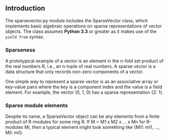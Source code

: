 ## Introduction

The sparsevector.py module includes the SparseVector class, which
implements basic algebraic operations on sparse representations of
vector objects. The class assumes **Python 3.3** or greater as it makes use of the `yield from` syntax.  

### Sparseness

A prototypical example of a vector is an element in the n-fold
set product of the real numbers R, i.e., an n-tuple of real numbers.
A sparse vector is a data structure that only records non-zero components
of a vector. 

One simple way to represent a sparse vector is as an
associative array or key-value pairs where the key is
a component index and the value is a field element.
For example, the vector (0, 1, 0) has a sparse representation
{2: 1}.

### Sparse module elements

Despite its name, a SparseVector object can be any
elements from a finite product of R-modules for some ring R.
If M = M1 x M2 x ... x Mn for R-modules Mi, then a typical
element might look something like {Mi1: mi1, ..., Mil: mil}.
